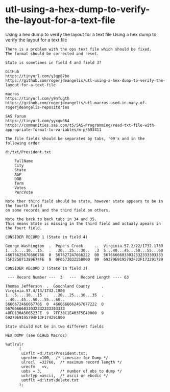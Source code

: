 # utl-using-a-hex-dump-to-verify-the-layout-for-a-text-file
Using a hex dump to verify the layout for a text file
    Using a hex dump to verify the layout for a text file                                                              
                                                                                                                       
    There is a problem with the ops text file which should be fixed.                                                   
    The format should be corrected and reset.                                                                          
                                                                                                                       
    State is sometimes in field 4 and field 3?                                                                         
                                                                                                                       
    GitHub                                                                                                             
    https://tinyurl.com/y3qp87bo                                                                                       
    https://github.com/rogerjdeangelis/utl-using-a-hex-dump-to-verify-the-layout-for-a-text-file                       
                                                                                                                       
    macros                                                                                                             
    https://tinyurl.com/y9nfugth                                                                                       
    https://github.com/rogerjdeangelis/utl-macros-used-in-many-of-rogerjdeangelis-repositories                         
                                                                                                                       
    SAS Forum                                                                                                          
    https://tinyurl.com/yyxqw364                                                                                       
    https://communities.sas.com/t5/SAS-Programming/read-txt-file-with-appropriate-format-to-variables/m-p/693411       
                                                                                                                       
    The file fields should be separated by tabs, '09'x and in the following order                                      
                                                                                                                       
    d:/txt/President.txt                                                                                               
                                                                                                                       
        FullName                                                                                                       
        City                                                                                                           
        State                                                                                                          
        ASP                                                                                                            
        DOB                                                                                                            
        Term                                                                                                           
        Votes                                                                                                          
        PercVote                                                                                                       
                                                                                                                       
    Note ther third field should be state, however state appears to be in the fourth field                             
    on some records and the third field on others.                                                                     
                                                                                                                       
    Note the back to back tabs in 34 and 35.                                                                           
    This means State is missing in the third field and actualy apears in the fourt field.                              
                                                                                                                       
    CONSIDER RECORD 1 (State in field 4)                                                                               
                                                                                                                       
    George Washington  .  Pope's Creek     ..  Virginia.57.2/22/1732.1789                                              
    1...5....10...15.  .  .20...25...30..  .3  5...40...45...50...55...60                                              
    46676625676666766  0  567627247666222  00  56766666033032332333303333                                              
    75F275071389E74FE  9  0F057303255B000  99  69279E9195792F22F173291789                                              
                                                                                                                       
    CONSIDER RECORD 3 (State in field 3)                                                                               
                                                                                                                       
     --- Record Number ---  3   ---  Record Length ---- 63                                                             
                                                                                                                       
    Thomas Jefferson  .  Goochland County     .  Virginia.57.4/13/1742.1800                                            
    1...5....10...15  .  ..20...25...30...35  .  ..40...45...50...55...60..                                            
    5666672466667766  0  4666666662467677222  0  56766666033032332333303333                                            
    48FD130A566523FE  9  7FF38C1E403F5E49000  9  69279E9195794F13F174291800                                            
                                                                                                                       
    State shiuld not be in two different fields                                                                        
                                                                                                                       
    HEX DUMP (see GiHub Macros)                                                                                        
                                                                                                                       
    %utlrulr                                                                                                           
          (                                                                                                            
           uinflt =d:/txt/President.txt,                                                                               
           uprnlen =100,  /* Linesize for Dump */                                                                      
           ulrecl  =32760,  /* maximum record length */                                                                
           urecfm   =v,                                                                                                
           uobs = 3,        /* number of obs to dump */                                                                
           uchrtyp =ascii,  /* ascii or ebcdic */                                                                      
           uotflt =d:\txt\delete.txt                                                                                   
          );                                                                                                           
                                                                                                                       
                                                                                                                       

